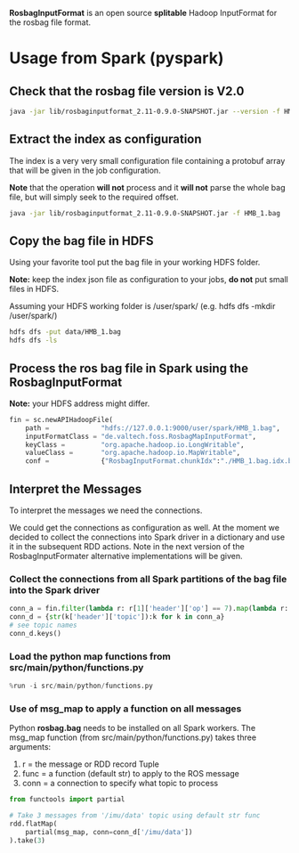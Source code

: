 **RosbagInputFormat** is an open source **splitable** Hadoop InputFormat for the rosbag file format.

# Usage from Spark (pyspark)

## Check that the rosbag file version is V2.0
```bash
java -jar lib/rosbaginputformat_2.11-0.9.0-SNAPSHOT.jar --version -f HMB_1.bag
```

## Extract the index as configuration
The index is a very very small configuration file containing a protobuf array that will be given in the job configuration.

**Note** that the operation **will not** process and it **will not** parse the whole bag file, but will simply seek to the required offset.
```bash
java -jar lib/rosbaginputformat_2.11-0.9.0-SNAPSHOT.jar -f HMB_1.bag
```

## Copy the bag file in HDFS

Using your favorite tool put the bag file in your working HDFS folder.

**Note:** keep the index json file as configuration to your jobs, **do not** put small files in HDFS.

Assuming your HDFS working folder is /user/spark/ (e.g. hdfs dfs -mkdir /user/spark/)
```bash
hdfs dfs -put data/HMB_1.bag
hdfs dfs -ls
```

## Process the ros bag file in Spark using the RosbagInputFormat

**Note:** your HDFS address might differ.
```python
fin = sc.newAPIHadoopFile(
    path =             "hdfs://127.0.0.1:9000/user/spark/HMB_1.bag",
    inputFormatClass = "de.valtech.foss.RosbagMapInputFormat",
    keyClass =         "org.apache.hadoop.io.LongWritable",
    valueClass =       "org.apache.hadoop.io.MapWritable",
    conf =             {"RosbagInputFormat.chunkIdx":"./HMB_1.bag.idx.bin"})
```

## Interpret the Messages
To interpret the messages we need the connections.

We could get the connections as configuration as well. At the moment we decided to collect the connections into Spark driver in a dictionary and use it in the subsequent RDD actions. Note in the next version of the RosbagInputFormater alternative implementations will be given.

### Collect the connections from all Spark partitions of the bag file into the Spark driver

```python
conn_a = fin.filter(lambda r: r[1]['header']['op'] == 7).map(lambda r: r[1]).collect()
conn_d = {str(k['header']['topic']):k for k in conn_a}
# see topic names
conn_d.keys()
```

### Load the python map functions from src/main/python/functions.py
```python
%run -i src/main/python/functions.py
```

### Use of msg_map to apply a function on all messages
Python **rosbag.bag** needs to be installed on all Spark workers.
The msg_map function (from src/main/python/functions.py) takes three arguments:
1. r = the message or RDD record Tuple
2. func = a function (default str) to apply to the ROS message
3. conn = a connection to specify what topic to process

```python
from functools import partial

# Take 3 messages from '/imu/data' topic using default str func
rdd.flatMap(
    partial(msg_map, conn=conn_d['/imu/data'])
).take(3)
```

